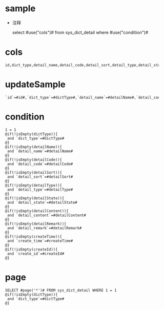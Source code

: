 sample
===
* 注释

    select #use("cols")# from sys_dict_detail where #use("condition")#

cols
===

    id,dict_type,detail_name,detail_code,detail_sort,detail_type,detail_state,detail_content,detail_remark,create_time,create_id

updateSample
===

    `id`=#id#,`dict_type`=#dictType#,`detail_name`=#detailName#,`detail_code`=#detailCode#,`detail_sort`=#detailSort#,`detail_type`=#detailType#,`detail_state`=#detailState#,`detail_content`=#detailContent#,`detail_remark`=#detailRemark#,`create_time`=#createTime#,`create_id`=#createId#

condition
===

    1 = 1  
    @if(!isEmpty(dictType)){
     and `dict_type`=#dictType#
    @}
    @if(!isEmpty(detailName)){
     and `detail_name`=#detailName#
    @}
    @if(!isEmpty(detailCode)){
     and `detail_code`=#detailCode#
    @}
    @if(!isEmpty(detailSort)){
     and `detail_sort`=#detailSort#
    @}
    @if(!isEmpty(detailType)){
     and `detail_type`=#detailType#
    @}
    @if(!isEmpty(detailState)){
     and `detail_state`=#detailState#
    @}
    @if(!isEmpty(detailContent)){
     and `detail_content`=#detailContent#
    @}
    @if(!isEmpty(detailRemark)){
     and `detail_remark`=#detailRemark#
    @}
    @if(!isEmpty(createTime)){
     and `create_time`=#createTime#
    @}
    @if(!isEmpty(createId)){
     and `create_id`=#createId#
    @}

page
====
    SELECT #page('*')# FROM sys_dict_detail WHERE 1 = 1
    @if(!isEmpty(dictType)){
     and `dict_type`=#dictType#
    @}